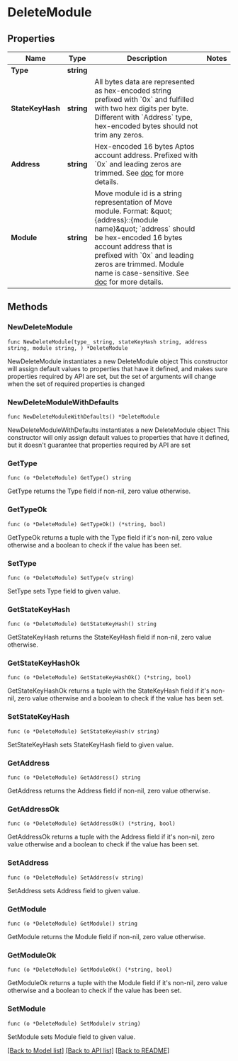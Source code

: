 # DeleteModule

## Properties

Name | Type | Description | Notes
------------ | ------------- | ------------- | -------------
**Type** | **string** |  | 
**StateKeyHash** | **string** | All bytes data are represented as hex-encoded string prefixed with &#x60;0x&#x60; and fulfilled with two hex digits per byte.  Different with &#x60;Address&#x60; type, hex-encoded bytes should not trim any zeros.  | 
**Address** | **string** | Hex-encoded 16 bytes Aptos account address.  Prefixed with &#x60;0x&#x60; and leading zeros are trimmed.  See [doc](https://diem.github.io/move/address.html) for more details.  | 
**Module** | **string** | Move module id is a string representation of Move module.  Format: \&quot;{address}::{module name}\&quot;  &#x60;address&#x60; should be hex-encoded 16 bytes account address that is prefixed with &#x60;0x&#x60; and leading zeros are trimmed.  Module name is case-sensitive.  See [doc](https://diem.github.io/move/modules-and-scripts.html#modules) for more details.  | 

## Methods

### NewDeleteModule

`func NewDeleteModule(type_ string, stateKeyHash string, address string, module string, ) *DeleteModule`

NewDeleteModule instantiates a new DeleteModule object
This constructor will assign default values to properties that have it defined,
and makes sure properties required by API are set, but the set of arguments
will change when the set of required properties is changed

### NewDeleteModuleWithDefaults

`func NewDeleteModuleWithDefaults() *DeleteModule`

NewDeleteModuleWithDefaults instantiates a new DeleteModule object
This constructor will only assign default values to properties that have it defined,
but it doesn't guarantee that properties required by API are set

### GetType

`func (o *DeleteModule) GetType() string`

GetType returns the Type field if non-nil, zero value otherwise.

### GetTypeOk

`func (o *DeleteModule) GetTypeOk() (*string, bool)`

GetTypeOk returns a tuple with the Type field if it's non-nil, zero value otherwise
and a boolean to check if the value has been set.

### SetType

`func (o *DeleteModule) SetType(v string)`

SetType sets Type field to given value.


### GetStateKeyHash

`func (o *DeleteModule) GetStateKeyHash() string`

GetStateKeyHash returns the StateKeyHash field if non-nil, zero value otherwise.

### GetStateKeyHashOk

`func (o *DeleteModule) GetStateKeyHashOk() (*string, bool)`

GetStateKeyHashOk returns a tuple with the StateKeyHash field if it's non-nil, zero value otherwise
and a boolean to check if the value has been set.

### SetStateKeyHash

`func (o *DeleteModule) SetStateKeyHash(v string)`

SetStateKeyHash sets StateKeyHash field to given value.


### GetAddress

`func (o *DeleteModule) GetAddress() string`

GetAddress returns the Address field if non-nil, zero value otherwise.

### GetAddressOk

`func (o *DeleteModule) GetAddressOk() (*string, bool)`

GetAddressOk returns a tuple with the Address field if it's non-nil, zero value otherwise
and a boolean to check if the value has been set.

### SetAddress

`func (o *DeleteModule) SetAddress(v string)`

SetAddress sets Address field to given value.


### GetModule

`func (o *DeleteModule) GetModule() string`

GetModule returns the Module field if non-nil, zero value otherwise.

### GetModuleOk

`func (o *DeleteModule) GetModuleOk() (*string, bool)`

GetModuleOk returns a tuple with the Module field if it's non-nil, zero value otherwise
and a boolean to check if the value has been set.

### SetModule

`func (o *DeleteModule) SetModule(v string)`

SetModule sets Module field to given value.



[[Back to Model list]](../README.md#documentation-for-models) [[Back to API list]](../README.md#documentation-for-api-endpoints) [[Back to README]](../README.md)


